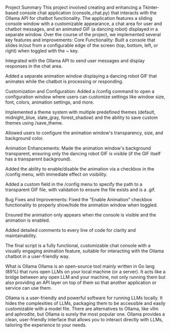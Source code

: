 Project Summary
This project involved creating and enhancing a Tkinter-based console chat application (console_chat.py) that interacts with the Ollama API for chatbot functionality. The application features a sliding console window with a customizable appearance, a chat area for user and chatbot messages, and an animated GIF (a dancing robot) displayed in a separate window. Over the course of the project, we implemented several key features and improvements:
Core Functionality:
Built a console that slides in/out from a configurable edge of the screen (top, bottom, left, or right) when toggled with the ~ key.

Integrated with the Ollama API to send user messages and display responses in the chat area.

Added a separate animation window displaying a dancing robot GIF that animates while the chatbot is processing or responding.

Customization and Configuration:
Added a /config command to open a configuration window where users can customize settings like window size, font, colors, animation settings, and more.

Implemented a theme system with multiple predefined themes (default, midnight_blue, slate_gray, forest_shadow) and the ability to save custom themes using /save_theme.

Allowed users to configure the animation window's transparency, size, and background color.

Animation Enhancements:
Made the animation window's background transparent, ensuring only the dancing robot GIF is visible (if the GIF itself has a transparent background).

Added the ability to enable/disable the animation via a checkbox in the /config menu, with immediate effect on visibility.

Added a custom field in the /config menu to specify the path to a transparent GIF file, with validation to ensure the file exists and is a .gif.

Bug Fixes and Improvements:
Fixed the "Enable Animation" checkbox functionality to properly show/hide the animation window when toggled.

Ensured the animation only appears when the console is visible and the animation is enabled.

Added detailed comments to every line of code for clarity and maintainability.

The final script is a fully functional, customizable chat console with a visually engaging animation feature, suitable for interacting with the Ollama chatbot in a user-friendly way.

What is Ollama
Ollama is an open-source tool mainly written in Go lang (89%) that runs open LLMs on your local machine (or a server). It acts like a bridge between any open LLM and your machine, not only running them but also providing an API layer on top of them so that another application or service can use them.

Ollama is a user-friendly and powerful software for running LLMs locally. It hides the complexities of LLMs, packaging them to be accessible and easily customizable with a model file. There are alternatives to Ollama, like vllm and aphrodite, but Ollama is surely the most popular one. Ollama provides a clean, user-friendly interface that allows you to interact directly with LLMs, tailoring the experience to your needs.
